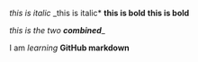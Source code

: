 *this is italic*
_this is italic*
**this is bold**
__this is bold__

_this is the two **combined**__

I am *learning* __GitHub markdown__
